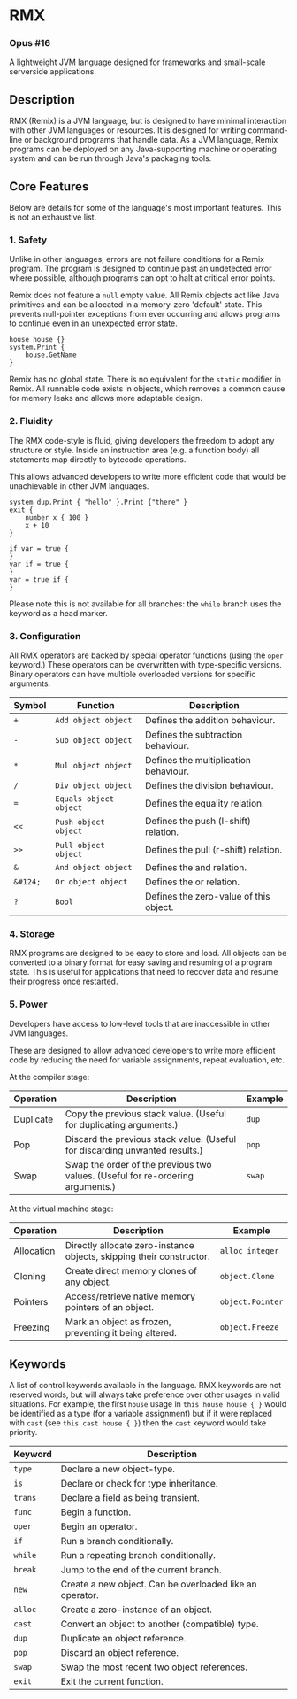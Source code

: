 RMX
=====

### Opus #16

A lightweight JVM language designed for frameworks and small-scale serverside applications.

## Description

RMX (Remix) is a JVM language, but is designed to have minimal interaction with other JVM languages or resources.
It is designed for writing command-line or background programs that handle data. As a JVM language, Remix programs can
be deployed on any Java-supporting machine or operating system and can be run through Java's packaging tools.

## Core Features

Below are details for some of the language's most important features.
This is not an exhaustive list.

### 1. Safety

Unlike in other languages, errors are not failure conditions for a Remix program.
The program is designed to continue past an undetected error where possible, although programs can opt to halt at
critical error points.

Remix does not feature a `null` empty value.
All Remix objects act like Java primitives and can be allocated in a memory-zero 'default' state. This prevents
null-pointer exceptions from ever occurring and allows programs to continue even in an unexpected error state.

```rmx
house house {}
system.Print {
    house.GetName
}
```

Remix has no global state.
There is no equivalent for the `static` modifier in Remix. All runnable code exists in objects, which removes a common
cause for memory leaks and allows more adaptable design.

### 2. Fluidity

The RMX code-style is fluid, giving developers the freedom to adopt any structure or style.
Inside an instruction area (e.g. a function body) all statements map directly to bytecode operations.

This allows advanced developers to write more efficient code that would be unachievable in other JVM languages.

```rmx
system dup.Print { "hello" }.Print {"there" }
exit {
    number x { 100 }
    x + 10
}

if var = true {
}
var if = true {
}
var = true if {
}
```

Please note this is not available for all branches: the `while` branch uses the keyword as a head marker.

### 3. Configuration

All RMX operators are backed by special operator functions (using the `oper` keyword.)
These operators can be overwritten with type-specific versions.
Binary operators can have multiple overloaded versions for specific arguments.

| Symbol   | Function               | Description                            |
|----------|------------------------|----------------------------------------|
| `+`      | `Add object object`    | Defines the addition behaviour.        |
| `-`      | `Sub object object`    | Defines the subtraction behaviour.     |
| `*`      | `Mul object object`    | Defines the multiplication behaviour.  |
| `/`      | `Div object object`    | Defines the division behaviour.        |
| `=`      | `Equals object object` | Defines the equality relation.         |
| `<<`     | `Push object object`   | Defines the push (l-shift) relation.   |
| `>>`     | `Pull object object`   | Defines the pull (r-shift) relation.   |
| `&`      | `And object object`    | Defines the and relation.              |
| `&#124;` | `Or object object`     | Defines the or relation.               |
| `?`      | `Bool`                 | Defines the zero-value of this object. |

### 4. Storage

RMX programs are designed to be easy to store and load. All objects can be converted to a binary format for easy saving
and resuming of a program state.
This is useful for applications that need to recover data and resume their progress once restarted.

### 5. Power

Developers have access to low-level tools that are inaccessible in other JVM languages.

These are designed to allow advanced developers to write more efficient code by reducing the need for variable
assignments, repeat evaluation, etc.

At the compiler stage:

| Operation | Description                                                                    | Example         |
|-----------|--------------------------------------------------------------------------------|-----------------|
| Duplicate | Copy the previous stack value. (Useful for duplicating arguments.)             | `dup`           |
| Pop       | Discard the previous stack value. (Useful for discarding unwanted results.)    | `pop`           |
| Swap      | Swap the order of the previous two values. (Useful for re-ordering arguments.) | `swap`          |

At the virtual machine stage:

| Operation  | Description                                                          | Example          |
|------------|----------------------------------------------------------------------|------------------|
| Allocation | Directly allocate zero-instance objects, skipping their constructor. | `alloc integer`  |
| Cloning    | Create direct memory clones of any object.                           | `object.Clone`   |
| Pointers   | Access/retrieve native memory pointers of an object.                 | `object.Pointer` |
| Freezing   | Mark an object as frozen, preventing it being altered.               | `object.Freeze`  |

## Keywords

A list of control keywords available in the language.
RMX keywords are not reserved words, but will always take preference over other usages in valid situations.
For example, the first `house` usage in `this house house { }` would be identified as a type (for a variable assignment)
but if it were replaced with `cast` (see `this cast house { }`) then the `cast` keyword would take priority.

| Keyword | Description                                              |
|---------|----------------------------------------------------------|
| `type`  | Declare a new object-type.                               |
| `is`    | Declare or check for type inheritance.                   |
| `trans` | Declare a field as being transient.                      |
| `func`  | Begin a function.                                        |
| `oper`  | Begin an operator.                                       |
| `if`    | Run a branch conditionally.                              |
| `while` | Run a repeating branch conditionally.                    |
| `break` | Jump to the end of the current branch.                   |
| `new`   | Create a new object. Can be overloaded like an operator. |
| `alloc` | Create a zero-instance of an object.                     |
| `cast`  | Convert an object to another (compatible) type.          |
| `dup`   | Duplicate an object reference.                           |
| `pop`   | Discard an object reference.                             |
| `swap`  | Swap the most recent two object references.              |
| `exit`  | Exit the current function.                               |
